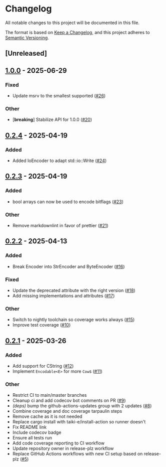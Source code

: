 # Changelog

All notable changes to this project will be documented in this file.

The format is based on [Keep a Changelog](https://keepachangelog.com/en/1.0.0/),
and this project adheres to [Semantic Versioning](https://semver.org/spec/v2.0.0.html).

## [Unreleased]

## [1.0.0](https://github.com/Altair-Bueno/encode/compare/v0.2.4...v1.0.0) - 2025-06-29

### Fixed

- Update msrv to the smallest supported ([#26](https://github.com/Altair-Bueno/encode/pull/26))

### Other

- [**breaking**] Stabilize API for 1.0.0 ([#20](https://github.com/Altair-Bueno/encode/pull/20))

## [0.2.4](https://github.com/Altair-Bueno/encode/compare/v0.2.3...v0.2.4) - 2025-04-19

### Added

- Added IoEncoder to adapt std::io::Write ([#24](https://github.com/Altair-Bueno/encode/pull/24))

## [0.2.3](https://github.com/Altair-Bueno/encode/compare/v0.2.2...v0.2.3) - 2025-04-19

### Added

- bool arrays can now be used to encode bitflags ([#23](https://github.com/Altair-Bueno/encode/pull/23))

### Other

- Remove markdownlint in favor of prettier ([#21](https://github.com/Altair-Bueno/encode/pull/21))

## [0.2.2](https://github.com/Altair-Bueno/encode/compare/v0.2.1...v0.2.2) - 2025-04-13

### Added

- Break Encoder into StrEncoder and ByteEncoder ([#16](https://github.com/Altair-Bueno/encode/pull/16))

### Fixed

- Update the deprecated attribute with the right version ([#18](https://github.com/Altair-Bueno/encode/pull/18))
- Add missing implementations and attributes ([#17](https://github.com/Altair-Bueno/encode/pull/17))

### Other

- Switch to nightly toolchain so coverage works always ([#15](https://github.com/Altair-Bueno/encode/pull/15))
- Improve test coverage ([#10](https://github.com/Altair-Bueno/encode/pull/10))

## [0.2.1](https://github.com/Altair-Bueno/encode/compare/v0.2.0...v0.2.1) - 2025-03-26

### Added

- Add support for CString ([#12](https://github.com/Altair-Bueno/encode/pull/12))
- Implement `Encodable<E>` for more `Cow`s ([#11](https://github.com/Altair-Bueno/encode/pull/11))

### Other

- Restrict CI to main/master branches
- Cleanup ci and add codecov bot comments on PR ([#9](https://github.com/Altair-Bueno/encode/pull/9))
- *(deps)* bump the github-actions-updates group with 2 updates ([#8](https://github.com/Altair-Bueno/encode/pull/8))
- Combine coverage and doc coverage tarpaulin steps
- Remove cache as it is not needed
- Replace cargo install with taiki-e/install-action so runner doesn't
- Fix README link
- Include codecov badge
- Ensure all tests run
- Add code coverage reporting to CI workflow
- Update repository owner in release-plz workflow
- Replace GitHub Actions workflows with new CI setup based on release-plz ([#5](https://github.com/Altair-Bueno/encode/pull/5))
